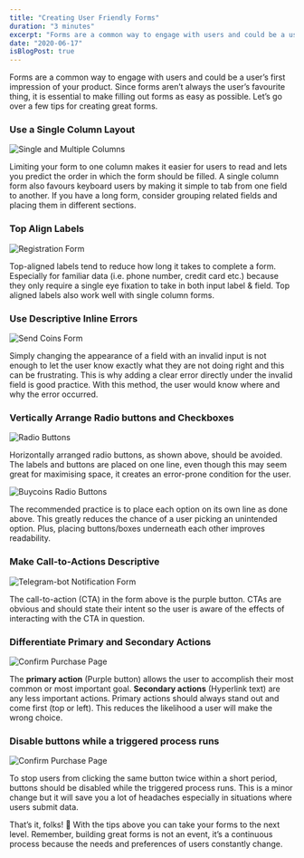 ```yaml
---
title: "Creating User Friendly Forms"
duration: "3 minutes"
excerpt: "Forms are a common way to engage with users and could be a user’s first impression of your product. Since forms aren’t always the user’s favourite thing, it is essential to make filling out forms as easy as possible. Let’s go over a few tips for creating great forms..."
date: "2020-06-17"
isBlogPost: true
---
```


Forms are a common way to engage with users and could be a user’s first impression of your product. Since forms aren’t always the user’s favourite thing, it is essential to make filling out forms as easy as possible. Let’s go over a few tips for creating great forms.

<h3>Use a Single Column Layout</h3>

![Single and Multiple Columns](./article-images/single-and-multiple-columns.png)

Limiting your form to one column makes it easier for users to read and lets you predict the order in which the form should be filled. A single column form also favours keyboard users by making it simple to tab from one field to another. If you have a long form, consider grouping related fields and placing them in different sections.

<h3>Top Align Labels</h3>

<span class="centered-image">

![Registration Form](./article-images/registration-form.png)

</span>

Top-aligned labels tend to reduce how long it takes to complete a form. Especially for familiar data (i.e. phone number, credit card etc.) because they only require a single eye fixation to take in both input label & field. Top aligned labels also work well with single column forms.

<h3>Use Descriptive Inline Errors</h3>

<span class="centered-image">

![Send Coins Form](./article-images/send-coins-form.png)

</span>


Simply changing the appearance of a field with an invalid input is not enough to let the user know exactly what they are not doing right and this can be frustrating. This is why adding a clear error directly under the invalid field is good practice. With this method, the user would know where and why the error occurred.

<h3>Vertically Arrange Radio buttons and Checkboxes</h3>

<span class="centered-image">

![Radio Buttons](./article-images/radio-buttons.png)

</span>

Horizontally arranged radio buttons, as shown above, should be avoided. The labels and buttons are placed on one line, even though this may seem great for maximising space, it creates an error-prone condition for the user.

<span class="centered-image">

![Buycoins Radio Buttons](./article-images/buycoins-radio-buttons.png)

</span>

The recommended practice is to place each option on its own line as done above. This greatly reduces the chance of a user picking an unintended option. Plus, placing buttons/boxes underneath each other improves readability.

<h3>Make Call-to-Actions Descriptive</h3>

<span class="centered-image">

![Telegram-bot Notification Form](./article-images/telegram-bot-notification-form.png)

</span>

The call-to-action (CTA) in the form above is the purple button. CTAs are obvious and should state their intent so the user is aware of the effects of interacting with the CTA in question.

<h3>Differentiate Primary and Secondary Actions</h3>

<span class="centered-image">

![Confirm Purchase Page](./article-images/confirm-purchase-page.png)

</span>

The <strong>primary action</strong> (Purple button) allows the user to accomplish their most common or most important goal. <strong>Secondary actions</strong> (Hyperlink text) are any less important actions. Primary actions should always stand out and come first (top or left). This reduces the likelihood a user will make the wrong choice.

<h3>Disable buttons while a triggered process runs</h3>

<span class="centered-image w-64 mx-auto">

![Confirm Purchase Page](./article-images/disabling-button.gif)

</span>

To stop users from clicking the same button twice within a short period, buttons should be disabled while the triggered process runs. This is a minor change but it will save you a lot of headaches especially in situations where users submit data.


That’s it, folks! 🐰 With the tips above you can take your forms to the next level. Remember, building great forms is not an event, it’s a continuous process because the needs and preferences of users constantly change.
